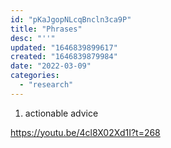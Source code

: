 ```yaml
---
id: "pKaJgopNLcqBncln3ca9P"
title: "Phrases"
desc: "''"
updated: "1646839899617"
created: "1646839879984"
date: "2022-03-09"
categories: 
  - "research"
---
```


1. actionable advice


https://youtu.be/4cl8X02Xd1I?t=268